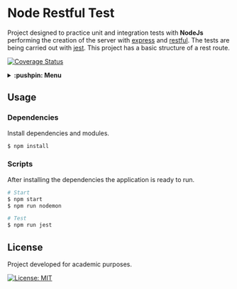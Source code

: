 # Node Restful Test
Project designed to practice unit and integration tests with **NodeJs** performing the creation of the server with [express](https://github.com/expressjs/express) and [restful](https://github.com/baugarten/node-restful). The tests are being carried out with [jest](https://github.com/facebook/jest). This project has a basic structure of a rest route.

[![Coverage Status](https://coveralls.io/repos/github/guiigos/node-restful-test/badge.svg)](https://coveralls.io/github/guiigos/node-restful-test)

<details>
  <summary>
    <strong>:pushpin: Menu</strong>
  </summary>
  <br>
  
> - [_**Usage**_](#usage)
>   - [_Dependencies_](#dependencies)
>   - [_Scripts_](#scripts)
> - [_**License**_](#license)
  
</details>

## Usage
### Dependencies
Install dependencies and modules.

```bash
$ npm install
```

### Scripts
After installing the dependencies the application is ready to run.

```bash
# Start
$ npm start
$ npm run nodemon
```

```bash
# Test
$ npm run jest
```

## License
Project developed for academic purposes.

[![License: MIT](https://img.shields.io/github/license/guiigos/node-restful-test)](./LICENSE)

